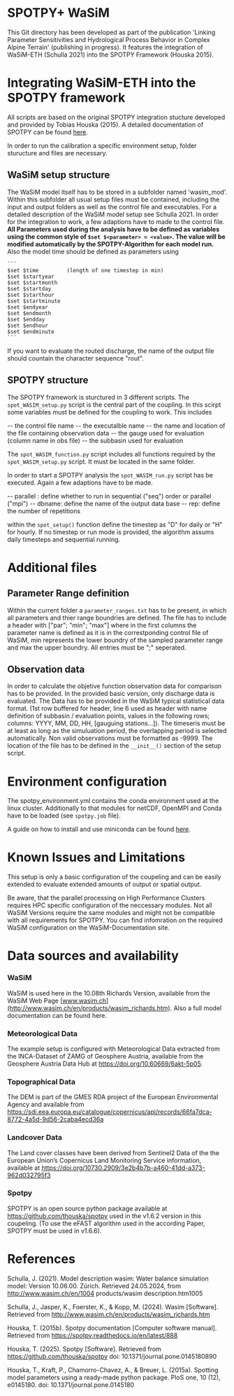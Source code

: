 # SPOTPY+ WaSiM

This Git directory has been developed as part of the publication 'Linking Parameter Sensitivities and Hydrological Process Behavior in Complex Alpine Terrain' (publishing in progress). 
It features the integration of WaSiM-ETH (Schulla 2021) into the SPOTPY Framework (Houska 2015). 

# Integrating WaSiM-ETH into the SPOTPY framework 

All scripts are based on the original SPOTPY integration stucture developed and provided by Tobias Houska (2015). A detailed documentation of SPOTPY can be found [here](https://spotpy.readthedocs.io/en/latest/).

In order to run the calibration a specific environment setup, folder sturucture and files are necessary.

## WaSiM setup structure
The WaSiM model itself has to be stored in a subfolder named 'wasim_mod'. Within this subfolder all usual setup files must be contained, including the input and output folders as well as the control file and executables. For a detailed description of the WaSiM model setup see Schulla 2021. 
In order for the integration to work, a few adaptions have to made to the control file. 
**All Parameters used during the analysis have to be defined as variables using the common style of `$set $<parameter> = <value>`. The value will be modified automatically by the SPOTPY-Algorithm for each model run.**
Also the model time should be defined as parameters using 

    ```
    $set $time         (length of one timestep in min)
    $set $startyear 
    $set $startmonth
    $set $startday
    $set $starthour
    $set $startminute
    $set $endyear
    $set $endmonth
    $set $endday
    $set $endhour
    $set $endminute
    ```
If you want to evaluate the routed discharge, the name of the output file should countain the character sequence "rout". 

## SPOTPY structure
The SPOTPY framework is sturctured in 3 different scripts. 
The `spot_WASIM_setup.py` script is the central part of the coupling. In this scirpt some variables must be defined for the coupling to work. This includes 

-- the control file name
-- the executalble name
-- the name and location of the file containing observation data
-- the gauge used for evaluation (column name in obs file)
-- the subbasin used for evaluation

The `spot_WASIM_function.py` script includes all functions required by the `spot_WASIM_setup.py` script. It must be located in the same folder.

In order to start a SPOTPY analysis the `spot_WASIM_run.py` script has be executed. Again a few adaptions have to be made.

-- parallel : define whether to run in sequential ("seq") order or parallel ("mpi")
-- dbname:    define the name of the output data base
-- rep:       define the number of repetitions 

within the `spot_setup()` function define the timestep as "D" for daily or "H" for hourly. If no timestep or run mode is provided, the algorithm assums daily timesteps and sequential running. 

# Additional files
    
## Parameter Range definition
Within the current folder a `parameter_ranges.txt` has to be present, in which all parameters and thier range boundries are defined. 
The file has to include a header with ["par"; "min"; "max"] where in the first columns the parameter name is defined as it is in the correstponding control file of WaSiM, min represents the lower boundry of the sampled parameter range and max the upper boundry. All entries must be ";" seperated. 

## Observation data
In order to calculate the objetive function observation data for comparison has to be provided. In the provided basic version, only discharge data is evaluated. 
The Data has to be provided in the WaSiM typical statistical data format. (1st row buffered for header, line 6 used as header with name definition of subbasin / evaluation points, values in the following rows; columns: YYYY, MM, DD, HH, [gauguing stations...]).
The timeseris must be at least as long as the simuluation period, the overlapping period is selected automatically. Non valid observations must be formatted as -9999.
The location of the file has to be defined in the `__init__()` section of the setup script.

# Environment configuration
The spotpy_environment.yml contains the conda environment used at the linux cluster. Additionally to that modules for netCDF, OpenMPI and Conda have to be loaded (see `spotpy.job` file).

A guide on how to install and use miniconda can be found [here](https://docs.anaconda.com/miniconda/install/).

# Known Issues and Limitations
This setup is only a basic configuration of the coupeling and can be easily extended to evaluate extended amounts of output or spatial output. 

Be aware, that the parallel processing on High Performance Clusters requires HPC specific configuration of the neccessary modules. Not all WaSiM Versions require the same modules and might not be compatible with all requirements for SPOTPY. You can find infomration on the required WaSiM configuration on the WaSiM-Documentation site. 

# Data sources and availability

### WaSiM
WaSiM is used here in the 10.08th Richards Version, available from the WaSiM Web Page [www.wasim.ch](http://www.wasim.ch/en/products/wasim_richards.htm). Also a full model documentation can be found here. 

### Meteorological Data
The example setup is configured with Meteorological Data extracted from the INCA-Dataset of ZAMG of Geosphere Austria, available from the Geosphere Austria Data Hub at https://doi.org/10.60669/6akt-5p05.

### Topographical Data
The DEM is part of the GMES RDA project of the European Environmental Agency and available from https://sdi.eea.europa.eu/catalogue/copernicus/api/records/66fa7dca-8772-4a5d-9d56-2caba4ecd36a

### Landcover Data
The Land cover classes have been derived from Sentinel2 Data of the the European Union’s Copernicus Land Monitoring Service information, available at https://doi.org/10730.2909/3e2b4b7b-a460-41dd-a373-962d032795f3

### Spotpy 
SPOTPY is an open source python package available at https://github.com/thouska/spotpy used in the v1.6.2 version in this coupeling. 
(To use the eFAST algorithm used in the according Paper, SPOTPY must be used in v1.6.6).

# References
Schulla, J. (2021). Model description wasim: Water balance simulation model: Version 10.06.00. Zürich. Retrieved 24.05.2024, from http://www.wasim.ch/en/1004
products/wasim description.htm1005

Schulla, J., Jasper, K., Foerster, K., & Kopp, M. (2024). Wasim [Software]. Retrieved from http://www.wasim.ch/en/products/wasim_richards.htm

Houska, T. (2015b). Spotpy documentation [Computer software manual]. Retrieved from https://spotpy.readthedocs.io/en/latest/888

Houska, T. (2025). Spotpy [Software]. Retrieved from https://github.com/thouska/spotpy doi: 10.1371/journal.pone.0145180890

Houska, T., Kraft, P., Chamorro-Chavez, A., & Breuer, L. (2015a). Spotting model parameters using a ready-made python package. PloS one, 10 (12), e0145180. doi: 10.1371/journal.pone.0145180